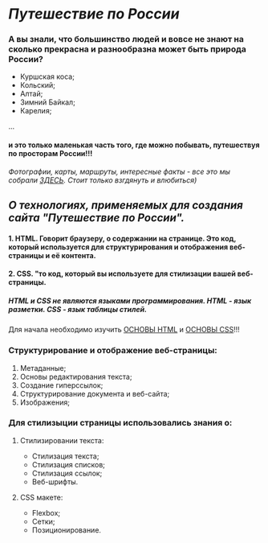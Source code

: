 # _Путешествие по России_
### А вы знали, что большинство людей и вовсе не знают на сколько прекрасна и разнообразна может быть природа России?

- Куршская коса;
- Кольский;
- Алтай;
- Зимний Байкал;
- Карелия;

...

#### и это только маленькая часть того, где можно побывать, путешествуя по просторам России!!!

*Фотографии, карты, маршруты, интересные факты - все это мы собрали [ЗДЕСЬ](https://aleksandra130101.github.io/russian-travel/). Стоит только взгдянуть и влюбиться)*

 
  
## _О технологиях, применяемых для создания сайта "Путешествие по России"._

#### 1. HTML. Говорит браузеру, о содержании на странице. Это код, который используется для структурирования и отображения веб-страницы и её контента.

#### 2. CSS. "то код, который вы используете для стилизации вашей веб-страницы.

##### HTML и CSS не являются языками программирования. HTML - язык разметки. CSS - язык таблицы стилей.

Для начала необходимо изучить [ОСНОВЫ HTML](https://developer.mozilla.org/ru/docs/Learn/Getting_started_with_the_web/HTML_basics) и [ОСНОВЫ CSS](https://developer.mozilla.org/ru/docs/Learn/Getting_started_with_the_web/CSS_basics)!!!

### Структурирование и отображение веб-страницы:

1.  Метаданные;
2.  Основы редактирования текста;
3.  Создание гиперссылок;
4.  Структурирование документа и веб-сайта;
5.  Изображения;
 
### Для стилизыции страницы использовались знания о:

1. Стилизировании текста:

   - Стилизация текста;
   - Стилизация списков;
   - Стилизация ссылок;
   - Веб-шрифты.
   
2. CSS макете:
   - Flexbox;
   - Сетки;
   - Позиционирование.





